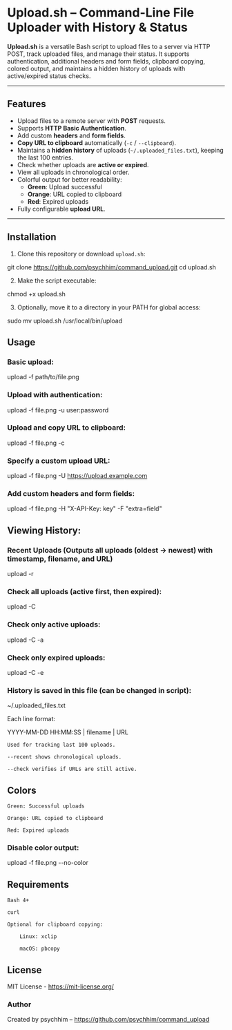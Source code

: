# Upload.sh – Command-Line File Uploader with History & Status

**Upload.sh** is a versatile Bash script to upload files to a server via HTTP POST, track uploaded files, and manage their status. It supports authentication, additional headers and form fields, clipboard copying, colored output, and maintains a hidden history of uploads with active/expired status checks.

---

## Features

- Upload files to a remote server with **POST** requests.
- Supports **HTTP Basic Authentication**.
- Add custom **headers** and **form fields**.
- **Copy URL to clipboard** automatically (`-c` / `--clipboard`).
- Maintains a **hidden history** of uploads (`~/.uploaded_files.txt`), keeping the last 100 entries.
- Check whether uploads are **active or expired**.
- View all uploads in chronological order.
- Colorful output for better readability:
  - **Green**: Upload successful  
  - **Orange**: URL copied to clipboard  
  - **Red**: Expired uploads
- Fully configurable **upload URL**.

---

## Installation

1. Clone this repository or download `upload.sh`:

git clone https://github.com/psychhim/command_upload.git
cd upload.sh

2. Make the script executable:

chmod +x upload.sh

3. Optionally, move it to a directory in your PATH for global access:

sudo mv upload.sh /usr/local/bin/upload

## Usage

### Basic upload:

upload -f path/to/file.png

### Upload with authentication:

upload -f file.png -u user:password

### Upload and copy URL to clipboard:

upload -f file.png -c

### Specify a custom upload URL:

upload -f file.png -U https://upload.example.com

### Add custom headers and form fields:

upload -f file.png -H "X-API-Key: key" -F "extra=field"

## Viewing History:

### Recent Uploads (Outputs all uploads (oldest → newest) with timestamp, filename, and URL)

upload -r

### Check all uploads (active first, then expired):

upload -C

### Check only active uploads:

upload -C -a

### Check only expired uploads:

upload -C -e

### History is saved in this file (can be changed in script):

~/.uploaded_files.txt

Each line format:

YYYY-MM-DD HH:MM:SS | filename | URL

    Used for tracking last 100 uploads.

    --recent shows chronological uploads.

    --check verifies if URLs are still active.

## Colors

    Green: Successful uploads

    Orange: URL copied to clipboard

    Red: Expired uploads

### Disable color output:

upload -f file.png --no-color

## Requirements

    Bash 4+

    curl

    Optional for clipboard copying:

        Linux: xclip

        macOS: pbcopy

## License

MIT License - https://mit-license.org/ 

### Author
Created by psychhim – https://github.com/psychhim/command_upload
